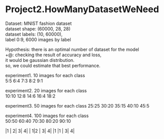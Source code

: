 # Project2.HowManyDatasetWeNeed

Dataset: MNIST fashion dataset    
dataset shape: (60000, 28, 28)    
dataset labels: (10, 60000),    
label 0:9, 6000 images by label    

Hypothesis: there is an optimal number of dataset for the model    
+@: checking the result of accuracy and loss,    
it would be gaussian distribution.    
so, we could estimate that best performance.    

experiment1. 10 images for each class    
5:5
6:4
7:3
8:2
9:1

experiment2. 20 images for each class    
10:10
12:8
14:6
16:4
18:2

experiment3. 50 images for each class
25:25
30:20
35:15
40:10
45:5

experiment4. 100 images for each class    
50:50
60:40
70:30
80:20
90:10


|1 | 2| 3| 4|
| 1|2 | 3| 4|
|1 |1 | 3| 4|
